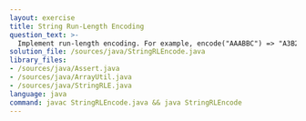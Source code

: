 ```yaml
---
layout: exercise
title: String Run-Length Encoding
question_text: >-
  Implement run-length encoding. For example, encode("AAABBC") => "A3B2C1".
solution_file: /sources/java/StringRLEncode.java
library_files:
- /sources/java/Assert.java
- /sources/java/ArrayUtil.java
- /sources/java/StringRLE.java
language: java
command: javac StringRLEncode.java && java StringRLEncode
---
```

